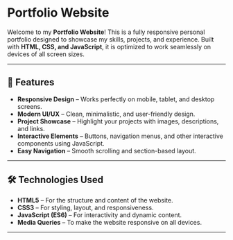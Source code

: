 # Portfolio Website

Welcome to my **Portfolio Website**! This is a fully responsive personal portfolio designed to showcase my skills, projects, and experience. Built with **HTML, CSS, and JavaScript**, it is optimized to work seamlessly on devices of all screen sizes.

---

## 🌟 Features

- **Responsive Design** – Works perfectly on mobile, tablet, and desktop screens.  
- **Modern UI/UX** – Clean, minimalistic, and user-friendly design.  
- **Project Showcase** – Highlight your projects with images, descriptions, and links.  
- **Interactive Elements** – Buttons, navigation menus, and other interactive components using JavaScript.  
- **Easy Navigation** – Smooth scrolling and section-based layout.  

---

## 🛠️ Technologies Used

- **HTML5** – For the structure and content of the website.  
- **CSS3** – For styling, layout, and responsiveness.  
- **JavaScript (ES6)** – For interactivity and dynamic content.  
- **Media Queries** – To make the website responsive on all devices.  

---


